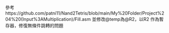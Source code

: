 參考https://github.com/patni11/Nand2Tetris/blob/main/My%20Folder/Project%204%20(Input%3AMultiplication)/Fill.asm
並修改@temp為@R2，以R2 作為暫存器，修復無條件跳轉的問題